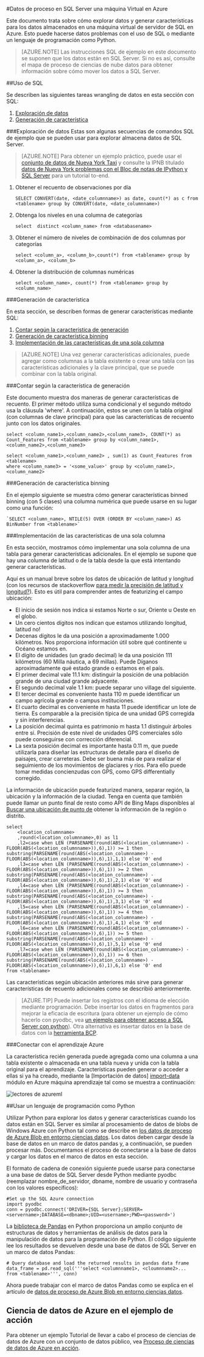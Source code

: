 <properties 
    pageTitle="Procesar datos de SQL Azure | Microsoft Azure" 
    description="Proceso de datos de SQL Azure" 
    services="machine-learning" 
    documentationCenter="" 
    authors="garyericson" 
    manager="jhubbard" 
    editor="" />

<tags 
    ms.service="machine-learning" 
    ms.workload="data-services" 
    ms.tgt_pltfrm="na" 
    ms.devlang="na" 
    ms.topic="article" 
    ms.date="09/16/2016" 
    ms.author="fashah;garye;bradsev" /> 

#<a name="heading"></a>Datos de proceso en SQL Server una máquina Virtual en Azure

Este documento trata sobre cómo explorar datos y generar características para los datos almacenados en una máquina virtual de servidor de SQL en Azure. Esto puede hacerse datos problemas con el uso de SQL o mediante un lenguaje de programación como Python.


> [AZURE.NOTE] Las instrucciones SQL de ejemplo en este documento se suponen que los datos están en SQL Server. Si no es así, consulte el mapa de proceso de ciencias de nube datos para obtener información sobre cómo mover los datos a SQL Server.

##<a name="SQL"></a>Uso de SQL

Se describen las siguientes tareas wrangling de datos en esta sección con SQL:

1. [Exploración de datos](#sql-dataexploration)
2. [Generación de característica](#sql-featuregen)

###<a name="sql-dataexploration"></a>Exploración de datos
Estas son algunas secuencias de comandos SQL de ejemplo que se pueden usar para explorar almacena datos de SQL Server.


> [AZURE.NOTE] Para obtener un ejemplo práctico, puede usar el [conjunto de datos de Nueva York Taxi](http://www.andresmh.com/nyctaxitrips/) y consulte la IPNB titulado [datos de Nueva York problemas con el Bloc de notas de IPython y SQL Server](https://github.com/Azure/Azure-MachineLearning-DataScience/blob/master/Misc/DataScienceProcess/iPythonNotebooks/machine-Learning-data-science-process-sql-walkthrough.ipynb) para un tutorial to-end.

1. Obtener el recuento de observaciones por día

    `SELECT CONVERT(date, <date_columnname>) as date, count(*) as c from <tablename> group by CONVERT(date, <date_columnname>)` 

2. Obtenga los niveles en una columna de categorías

    `select  distinct <column_name> from <databasename>`

3. Obtener el número de niveles de combinación de dos columnas por categorías 

    `select <column_a>, <column_b>,count(*) from <tablename> group by <column_a>, <column_b>`

4. Obtener la distribución de columnas numéricas

    `select <column_name>, count(*) from <tablename> group by <column_name>`


###<a name="sql-featuregen"></a>Generación de característica

En esta sección, se describen formas de generar características mediante SQL:  

1. [Contar según la característica de generación](#sql-countfeature)
2. [Generación de característica binning](#sql-binningfeature)
3. [Implementación de las características de una sola columna](#sql-featurerollout)


> [AZURE.NOTE] Una vez generar características adicionales, puede agregar como columnas a la tabla existente o crear una tabla con las características adicionales y la clave principal, que se puede combinar con la tabla original. 

###<a name="sql-countfeature"></a>Contar según la característica de generación

Este documento muestra dos maneras de generar características de recuento. El primer método utiliza suma condicional y el segundo método usa la cláusula 'where'. A continuación, estos se unen con la tabla original (con columnas de clave principal) para que las características de recuento junto con los datos originales.

    select <column_name1>,<column_name2>,<column_name3>, COUNT(*) as Count_Features from <tablename> group by <column_name1>,<column_name2>,<column_name3> 

    select <column_name1>,<column_name2> , sum(1) as Count_Features from <tablename> 
    where <column_name3> = '<some_value>' group by <column_name1>,<column_name2> 

###<a name="sql-binningfeature"></a>Generación de característica binning

En el ejemplo siguiente se muestra cómo generar características binned binning (con 5 clases) una columna numérica que puede usarse en su lugar como una función:

    `SELECT <column_name>, NTILE(5) OVER (ORDER BY <column_name>) AS BinNumber from <tablename>`


###<a name="sql-featurerollout"></a>Implementación de las características de una sola columna

En esta sección, mostramos cómo implementar una sola columna de una tabla para generar características adicionales. En el ejemplo se supone que hay una columna de latitud o de la tabla desde la que está intentando generar características.

Aquí es un manual breve sobre los datos de ubicación de latitud y longitud (con los recursos de stackoverflow [para medir la precisión de latitud y longitud?](http://gis.stackexchange.com/questions/8650/how-to-measure-the-accuracy-of-latitude-and-longitude)). Esto es útil para comprender antes de featurizing el campo ubicación:

- El inicio de sesión nos indica si estamos Norte o sur, Oriente u Oeste en el globo.
- Un cero cientos dígitos nos indican que estamos utilizando longitud, latitud no!
- Decenas dígitos le da una posición a aproximadamente 1.000 kilómetros. Nos proporciona información útil sobre qué continente u Océano estamos en.
- El dígito de unidades (un grado decimal) le da una posición 111 kilómetros (60 Milla náutica, a 69 millas). Puede Díganos aproximadamente qué estado grande o estamos en el país.
- El primer decimal vale 11.1 km: distinguir la posición de una población grande de una ciudad grande adyacente.
- El segundo decimal vale 1.1 km: puede separar uno village del siguiente.
- El tercer decimal es conveniente hasta 110 m puede identificar un campo agrícola grande o campus instituciones.
- El cuarto decimal es conveniente m hasta 11 puede identificar un lote de tierra. Es comparable a la precisión típica de una unidad GPS corregida y sin interferencias.
- La posición decimal quinta es patrimonio m hasta 1.1 distinguir árboles entre sí. Precisión de este nivel de unidades GPS comerciales sólo puede conseguirse con corrección diferencial.
- La sexta posición decimal es importante hasta 0.11 m, que puede utilizarla para diseñar las estructuras de detalle para el diseño de paisajes, crear carreteras. Debe ser buena más de para realizar el seguimiento de los movimientos de glaciares y ríos. Para ello puede tomar medidas concienzudas con GPS, como GPS differentially corregido.

La información de ubicación puede featurized manera, separar región, la ubicación y la información de la ciudad. Tenga en cuenta que también puede llamar un punto final de resto como API de Bing Maps disponibles al [Buscar una ubicación de punto de](https://msdn.microsoft.com/library/ff701710.aspx) obtener la información de la región o distrito.

    select 
        <location_columnname>
        ,round(<location_columnname>,0) as l1       
        ,l2=case when LEN (PARSENAME(round(ABS(<location_columnname>) - FLOOR(ABS(<location_columnname>)),6),1)) >= 1 then substring(PARSENAME(round(ABS(<location_columnname>) - FLOOR(ABS(<location_columnname>)),6),1),1,1) else '0' end     
        ,l3=case when LEN (PARSENAME(round(ABS(<location_columnname>) - FLOOR(ABS(<location_columnname>)),6),1)) >= 2 then substring(PARSENAME(round(ABS(<location_columnname>) - FLOOR(ABS(<location_columnname>)),6),1),2,1) else '0' end     
        ,l4=case when LEN (PARSENAME(round(ABS(<location_columnname>) - FLOOR(ABS(<location_columnname>)),6),1)) >= 3 then substring(PARSENAME(round(ABS(<location_columnname>) - FLOOR(ABS(<location_columnname>)),6),1),3,1) else '0' end     
        ,l5=case when LEN (PARSENAME(round(ABS(<location_columnname>) - FLOOR(ABS(<location_columnname>)),6),1)) >= 4 then substring(PARSENAME(round(ABS(<location_columnname>) - FLOOR(ABS(<location_columnname>)),6),1),4,1) else '0' end     
        ,l6=case when LEN (PARSENAME(round(ABS(<location_columnname>) - FLOOR(ABS(<location_columnname>)),6),1)) >= 5 then substring(PARSENAME(round(ABS(<location_columnname>) - FLOOR(ABS(<location_columnname>)),6),1),5,1) else '0' end     
        ,l7=case when LEN (PARSENAME(round(ABS(<location_columnname>) - FLOOR(ABS(<location_columnname>)),6),1)) >= 6 then substring(PARSENAME(round(ABS(<location_columnname>) - FLOOR(ABS(<location_columnname>)),6),1),6,1) else '0' end     
    from <tablename>

Las características según ubicación anteriores más sirve para generar características de recuento adicionales como se describió anteriormente. 


> [AZURE.TIP] Puede insertar los registros con el idioma de elección mediante programación. Debe insertar los datos en fragmentos para mejorar la eficacia de escritura (para obtener un ejemplo de cómo hacerlo con pyodbc, vea [un ejemplo para obtener acceso a SQL Server con python](https://code.google.com/p/pypyodbc/wiki/A_HelloWorld_sample_to_access_mssql_with_python)). Otra alternativa es insertar datos en la base de datos con la [herramienta BCP](https://msdn.microsoft.com/library/ms162802.aspx).

###<a name="sql-aml"></a>Conectar con el aprendizaje Azure

La característica recién generada puede agregada como una columna a una tabla existente o almacenada en una tabla nueva y unida con la tabla original para el aprendizaje. Características pueden generar o acceder a ellas si ya ha creado, mediante la [Importación de datos] [ import-data] módulo en Azure máquina aprendizaje tal como se muestra a continuación:

![lectores de azureml][1] 

##<a name="python"></a>Usar un lenguaje de programación como Python

Utilizar Python para explorar los datos y generar características cuando los datos están en SQL Server es similar al procesamiento de datos de blobs de Windows Azure con Python tal como se describe en [los datos de proceso de Azure Blob en entorno ciencias datos](machine-learning-data-science-process-data-blob.md). Los datos deben cargar desde la base de datos en un marco de datos pandas y, a continuación, se pueden procesar más. Documentamos el proceso de conectarse a la base de datos y cargar los datos en el marco de datos en esta sección.

El formato de cadena de conexión siguiente puede usarse para conectarse a una base de datos de SQL Server desde Python mediante pyodbc (reemplazar nombre_de_servidor, dbname, nombre de usuario y contraseña con los valores específicos):

    #Set up the SQL Azure connection
    import pyodbc   
    conn = pyodbc.connect('DRIVER={SQL Server};SERVER=<servername>;DATABASE=<dbname>;UID=<username>;PWD=<password>')

La [biblioteca de Pandas](http://pandas.pydata.org/) en Python proporciona un amplio conjunto de estructuras de datos y herramientas de análisis de datos para la manipulación de datos para la programación de Python. El código siguiente lee los resultados se devuelven desde una base de datos de SQL Server en un marco de datos Pandas:

    # Query database and load the returned results in pandas data frame
    data_frame = pd.read_sql('''select <columnname1>, <cloumnname2>... from <tablename>''', conn)

Ahora puede trabajar con el marco de datos Pandas como se explica en el artículo de [datos de proceso de Azure Blob en entorno ciencias datos](machine-learning-data-science-process-data-blob.md).

## <a name="azure-data-science-in-action-example"></a>Ciencia de datos de Azure en el ejemplo de acción

Para obtener un ejemplo Tutorial de llevar a cabo el proceso de ciencias de datos de Azure con un conjunto de datos público, vea [Proceso de ciencias de datos de Azure en acción](machine-learning-data-science-process-sql-walkthrough.md).

[1]: ./media/machine-learning-data-science-process-sql-server-virtual-machine/reader_db_featurizedinput.png


<!-- Module References -->
[import-data]: https://msdn.microsoft.com/library/azure/4e1b0fe6-aded-4b3f-a36f-39b8862b9004/
 
